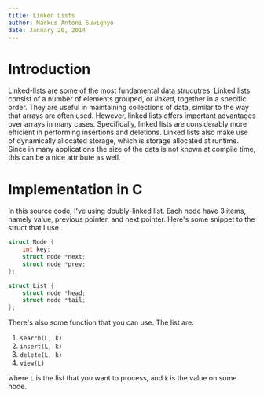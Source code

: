 ```yaml
---  
title: Linked Lists
author: Markus Antoni Suwignyo
date: January 20, 2014  
---  
```


# Introduction

Linked-lists are some of the most fundamental data strucutres. Linked lists consist of a number of elements grouped, or _linked_, together in a specific order. They are useful in maintaining collections of data, similar to the way that arrays are often used. However, linked lists offers important advantages over arrays in many cases. Specifically, linked lists are considerably more efficient in performing insertions and deletions. Linked lists also make use of dynamically allocated storage, which is storage allocated at runtime. Since in many applications the size of the data is not known at compile time, this can be a nice attribute as well.

# Implementation in C

In this source code, I've using doubly-linked list. Each node have 3 items, namely value, previous pointer, and next pointer. Here's some snippet to the struct that I use.

```c
struct Node {
    int key;
    struct node *next;
    struct node *prev;
};

struct List {
    struct node *head;
    struct node *tail;
};
```

There's also some function that you can use. The list are:

1. `search(L, k)`
2. `insert(L, k)`
3. `delete(L, k)`
4. `view(L)`

where `L` is the list that you want to process, and `k` is the value on some node.